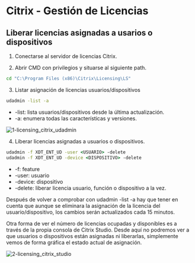 # Citrix - Gestión de Licencias
## Liberar licencias asignadas a usarios o dispositivos

1. Conectarse al servidor de licencias Citrix.

2. Abrir CMD con privilegios y situarse al siguiente path.  
```cmd
cd "C:\Program Files (x86)\Citrix\Licensing\LS"
```

3. Listar asignación de licencias usuarios/dispositivos
```cmd
udadmin -list -a
```
- -list: lista usuarios/dispositivos desde la última actualización.
- -a: enumera todas las características y versiones.

![1-licensing_citrix_udadmin](screenshots/1-licensing_citrix_udadmin.png)

4. Liberar licencias asignadas a usuarios o dispositivos.
```cmd
udadmin -f XDT_ENT_UD -user <USUARIO> -delete
udadmin -f XDT_ENT_UD -device <DISPOSITIVO> -delete
```
- -f: feature
- -user: usuario
- -device: dispositivo
- -delete: liberar licencia usuario, función o dispositivo a la vez.

Después de volver a comprobar con udadmin -list -a hay que tener en cuenta que aunque se eliminara la asignación de la licencia del usuario/dispositivo, los cambios serán actualizados cada 15 minutos.

Otra forma de ver el número de licencias ocupadas y disponibles es a través de la propia consola de Citrix Studio. Desde aquí no podremos ver a que usuarios o dispositivos están asignadas ni liberarlas, simplemente vemos de forma gráfica el estado actual de asignación.

![2-licensing_citrix_studio](screenshots/2-licensing_citrix_studio.png)